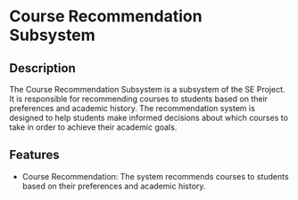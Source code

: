 # Course Recommendation Subsystem

## Description
The Course Recommendation Subsystem is a subsystem of the SE Project. It is responsible for recommending courses to students based on their preferences and academic history. The recommendation system is designed to help students make informed decisions about which courses to take in order to achieve their academic goals.

## Features
- Course Recommendation: The system recommends courses to students based on their preferences and academic history.